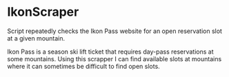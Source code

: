 # IkonScraper

Script repeatedly checks the Ikon Pass website for an open reservation slot at a given mountain.

Ikon Pass is a season ski lift ticket that requires day-pass reservations at some mountains. Using this scrapper I can find available slots at mountains where it can sometimes be difficult to find open slots.
